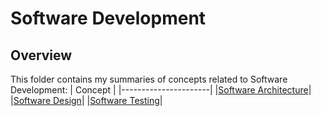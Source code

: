 # Software Development

## Overview
This folder contains my summaries of concepts related to Software Development:
| Concept |
|----------------------|
|[Software Architecture](https://github.com/shumarb/learning/tree/main/software-development/software-architecture/README.md)|
|[Software Design](https://github.com/shumarb/learning/tree/main/software-development/software-design/README.md)|
|[Software Testing](https://github.com/shumarb/learning/tree/main/software-development/software-testing/README.md)|
